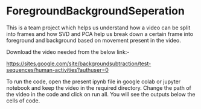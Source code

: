 # ForegroundBackgroundSeperation

This is a team project which helps us understand how a video can be split into frames and how SVD and PCA help us break down a certain frame into foreground and background based on movement present in the video.

Download the video needed from the below link:-

https://sites.google.com/site/backgroundsubtraction/test-sequences/human-activities?authuser=0

To run the code, open the present ipynb file in google colab or jupyter notebook and keep the video in the required directory. Change the path of the video in the code and click on run all. You will see the outputs below the cells of code.
